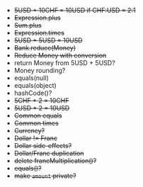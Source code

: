 - ~~5USD + 10CHF = 10USD if CHF:USD = 2:1~~
- ~~Expression.plus~~
- ~~Sum.plus~~
- ~~Expression.times~~
- ~~5USD + 5USD = 10USD~~
- ~~Bank.reduce(Money)~~
- ~~Reduce Money with conversion~~
- return Money from 5USD + 5USD?
- Money rounding?
- equals(null)
- equals(object)
- hashCode()?
- ~~5CHF * 2 = 10CHF~~
- ~~5USD * 2 = 10USD~~
- ~~Common equals~~
- ~~Common times~~
- ~~Currency?~~
- ~~Dollar != Franc~~
- ~~Dollar side-effects?~~
- ~~Dollar/Franc duplication~~
- ~~delete francMultiplication()?~~
- ~~equals()?~~
- ~~make `amount` private?~~
